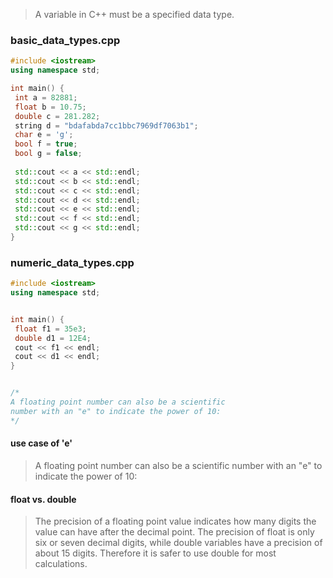  > A variable in C++ must be a specified data type.
 
 
 
 ### basic_data_types.cpp
 ```cpp
 #include <iostream>
using namespace std;

int main() {
  int a = 82881;
  float b = 10.75;
  double c = 281.282;
  string d = "bdafabda7cc1bbc7969df7063b1";
  char e = 'g';
  bool f = true;
  bool g = false;
  
  std::cout << a << std::endl;
  std::cout << b << std::endl;
  std::cout << c << std::endl;
  std::cout << d << std::endl;
  std::cout << e << std::endl;
  std::cout << f << std::endl;
  std::cout << g << std::endl;
}
 ```
 
 
 ### numeric_data_types.cpp
 ```cpp
 #include <iostream>
using namespace std;


int main() {
  float f1 = 35e3;
  double d1 = 12E4;
  cout << f1 << endl;
  cout << d1 << endl;
}


/*
A floating point number can also be a scientific
number with an "e" to indicate the power of 10:
*/
 ```
 
#### use case of 'e'
> A floating point number can also be a scientific number with an "e" to indicate the power of 10:

#### float vs. double

> The precision of a floating point value indicates how many digits the value can have after the decimal point. The precision of float is only six or seven decimal digits, while double variables have a precision of about 15 digits. Therefore it is safer to use double for most calculations.

